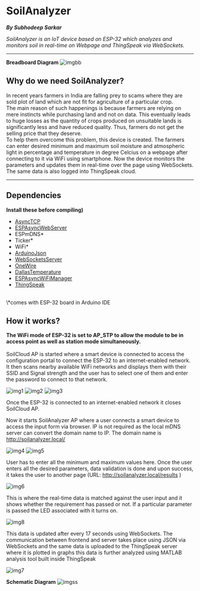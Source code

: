 # SoilAnalyzer
***By Subhodeep Sarkar***

*SoilAnalyzer is an IoT device based on ESP-32 which analyzes and monitors soil in real-time on Webpage and ThingSpeak via WebSockets.*

****
**Breadboard Diagram**
![imgbb](resources/imgbb.png)
## Why do we need SoilAnalyzer?
In recent years farmers in India are falling prey to scams where they are sold plot of land which are not fit for agriculture of a particular crop.
<br>
The main reason of such happenings is because farmers are relying on mere instincts while purchasing land and not on data. This eventually leads to huge losses as the quantity of crops produced on unsuitable lands is significantly less and have reduced quality. Thus, farmers do not get the selling price that they deserve.
<br>
To help them overcome this problem, this device is created. The farmers can enter desired minimum and maximum soil moisture and atmospheric light in percentage and temperature in degree Celcius on a webpage after connecting to it via WiFi using smartphone. Now the device monitors the parameters and updates them in real-time over the page using WebSockets. The same data is also logged into ThingSpeak cloud.
<hr>

## Dependencies
**Install these before compiling)**
- [AsyncTCP](https://github.com/me-no-dev/AsyncTCP)
- [ESPAsyncWebServer](https://github.com/me-no-dev/ESPAsyncWebServer) 
- ESPmDNS*
- Ticker*
- WiFi*
- [ArduinoJson](https://github.com/bblanchon/ArduinoJson)
- [WebSocketsServer](https://github.com/Links2004/arduinoWebSockets)
- [OneWire](https://github.com/PaulStoffregen/OneWire)
- [DallasTemperature](https://github.com/milesburton/Arduino-Temperature-Control-Library)
- [ESPAsyncWiFiManager](https://github.com/alanswx/ESPAsyncWiFiManager)
- [ThingSpeak](https://github.com/mathworks/thingspeak-arduino)
<br>
\*comes with ESP-32 board in Arduino IDE

## How it works?
**The WiFi mode of ESP-32 is set to AP_STP to allow the module to be in access point as well as station mode simultaneously.**
<br>
<br>
SoilCloud AP is started where a smart device is connected to access the configuration portal to connect the ESP-32 to an internet-enabled network. It then scans nearby available WiFi networks and displays them with their SSID and Signal strength and the user has to select one of them and enter the password to connect to that network.

![img1](resources/img1.png)
![img2](resources/img2.png)
![img3](resources/img3.png)

Once the ESP-32 is connected to an internet-enabled network it closes SoilCloud AP.

Now it starts SoilAnalyzer AP where a user connects a smart device to access the input form via browser. IP is not required as the local mDNS server can convert the domain name to IP. The domain name is http://soilanalyzer.local/

![img4](resources/img4.png)
![img5](resources/img5.png)

User has to enter all the minimum and maximum values here.
Once the user enters all the desired parameters, data validation is done and upon success, it takes the user to another page (URL: http://soilanalyzer.local/results )

![img6](resources/img6.png)

This is where the real-time data is matched against the user input and it shows whether the requirement has passed or not. If a particular parameter is passed the LED associated with it turns on.

![img8](resources/img8.png)

This data is updated after every 17 seconds using WebSockets. The communication between frontend and server takes place using JSON via WebSockets and the same data is uploaded to the ThingSpeak server where it is plotted in graphs this data is further analyzed using MATLAB analysis tool built inside ThingSpeak

![img7](resources/img7.png)

**Schematic Diagram**
![imgss](resources/imgss.png)


